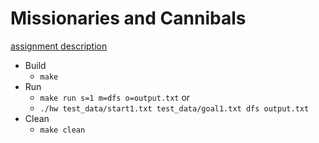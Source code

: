 # Missionaries and Cannibals
[assignment description](http://classes.engr.oregonstate.edu/eecs/spring2017/cs331/assignments/programming1/programming1.html)

* Build
  * `make`
* Run
  * `make run s=1 m=dfs o=output.txt` or
  * `./hw test_data/start1.txt test_data/goal1.txt dfs output.txt`
* Clean
  * `make clean`
